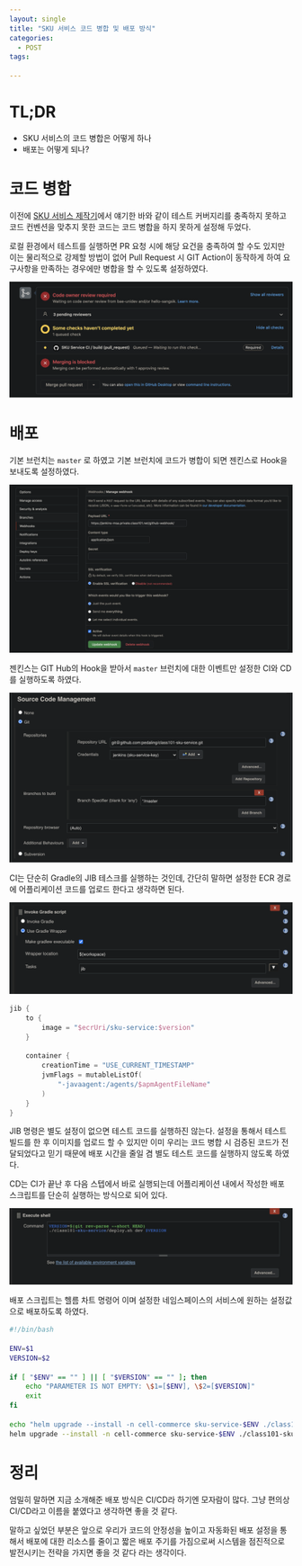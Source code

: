 ```yaml
---
layout: single
title: "SKU 서비스 코드 병합 및 배포 방식"
categories:
  - POST
tags:

---
```


# TL;DR

- SKU 서비스의 코드 병합은 어떻게 하나
- 배포는 어떻게 되나?

# 코드 병합

이전에 [SKU 서비스 제작기](https://www.notion.so/SKU-ff39716d5a294e0f9e6034444e497e3d)에서  얘기한 바와 같이 테스트 커버지리를 충족하지 못하고 코드 컨벤션을 맞추지 못한 코드는 코드 병합을 하지 못하게 설정해 두었다.

로컬 환경에서 테스트를 실행하면 PR 요청 시에 해당 요건을 충족하여 할 수도 있지만 이는 물리적으로 강제할 방법이 없어 Pull Request 시 GIT Action이 동작하게 하여 요구사항을 만족하는 경우에만 병합을 할 수 있도록 설정하였다.

![github-build-check](/assets/images/draft/class101-posts/github-build-check.png)

# 배포

기본 브런치는 `master` 로 하였고 기본 브런치에 코드가 병합이 되면 젠킨스로 Hook을 보내도록 설정하였다.

![github-webhook-setting](/assets/images/draft/class101-posts/github-webhook-setting.png)

젠킨스는 GIT Hub의 Hook을 받아서 `master` 브런치에 대한 이벤트만 설정한 CI와 CD를 실행하도록 하였다.

![jenkins-build-setting](/assets/images/draft/class101-posts/jenkins-build-setting.png)

CI는 단순히 Gradle의 JIB 테스크를 실행하는 것인데, 간단히 말하면 설정한 ECR 경로에 어플리케이션 코드를 업로드 한다고 생각하면 된다.

![jenkins-gradle-setting](/assets/images/draft/class101-posts/jenkins-gradle-setting.png)

```kotlin
jib {
    to {
        image = "$ecrUri/sku-service:$version"
    }

    container {
        creationTime = "USE_CURRENT_TIMESTAMP"
        jvmFlags = mutableListOf(
            "-javaagent:/agents/$apmAgentFileName"
        )
    }
}
```

JIB 명령은 별도 설정이 없으면 테스트 코드를 실행하진 않는다. 설정을 통해서 테스트 빌드를 한 후 이미지를 업로드 할 수 있지만 이미 우리는 코드 병합 시 검증된 코드가 전달되었다고 믿기 때문에 배포 시간을 줄일 겸 별도 테스트 코드를 실행하지 않도록 하였다.

CD는 CI가 끝난 후 다음 스텝에서 바로 실행되는데 어플리케이션 내에서 작성한 배포 스크립트를 단순히 실행하는 방식으로 되어 있다.

![jenkins-script-setting](/assets/images/draft/class101-posts/jenkins-script-setting.png)

배포 스크립트는 헬름 차트 명령어 이며 설정한 네임스페이스의 서비스에 원하는 설정값으로 배포하도록 하였다.

```bash
#!/bin/bash

ENV=$1
VERSION=$2

if [ "$ENV" == "" ] || [ "$VERSION" == "" ]; then
    echo "PARAMETER IS NOT EMPTY: \$1=[$ENV], \$2=[$VERSION]"
    exit
fi

echo "helm upgrade --install -n cell-commerce sku-service-$ENV ./class101-sku-service -f ./class101-sku-service/values-$ENV.yaml --set image.versionTag=$VERSION"
helm upgrade --install -n cell-commerce sku-service-$ENV ./class101-sku-service -f ./class101-sku-service/values-$ENV.yaml --set image.versionTag=$VERSION
```

# 정리

엄밀히 말하면 지금 소개해준 배포 방식은 CI/CD라 하기엔 모자람이 많다. 그냥 편의상 CI/CD라고 이름을 붙였다고 생각하면 좋을 것 같다. 

말하고 싶었던 부분은 앞으로 우리가 코드의 안정성을 높이고 자동화된 배포 설정을 통해서 배포에 대한 리소스를 줄이고 짧은 배포 주기를 가짐으로써 시스템을 점진적으로 발전시키는 전략을 가지면 좋을 것 같다 라는 생각이다.